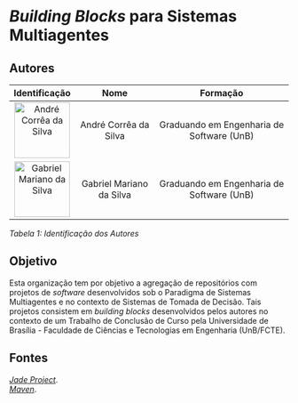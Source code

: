 # *Building Blocks* para Sistemas Multiagentes

## Autores

| **Identificação** | **Nome** | **Formação** |
| :-: | :-: | :-: |
| <img src="https://github.com/dartmol203.png" width=100 height=100 alt="André Corrêa da Silva" class="img-thumbnail image"> | André Corrêa da Silva | Graduando em Engenharia de Software (UnB) |
| <img src="https://github.com/gabrielm2q.png" width=100 height=100 alt="Gabriel Mariano da Silva" class="img-thumbnail image"> | Gabriel Mariano da Silva | Graduando em Engenharia de Software (UnB) |

*Tabela 1: Identificação dos Autores*

## Objetivo

Esta organização tem por objetivo a agregação de repositórios com projetos de *software* desenvolvidos sob o Paradigma de Sistemas Multiagentes e no contexto de Sistemas de Tomada de Decisão. Tais projetos consistem em *building blocks* desenvolvidos pelos autores no contexto de um Trabalho de Conclusão de Curso pela Universidade de Brasília - Faculdade de Ciências e Tecnologias em Engenharia (UnB/FCTE).

## Fontes 

[*Jade Project*](https://jade-project.gitlab.io/). <br />
[*Maven*](https://maven.apache.org/).